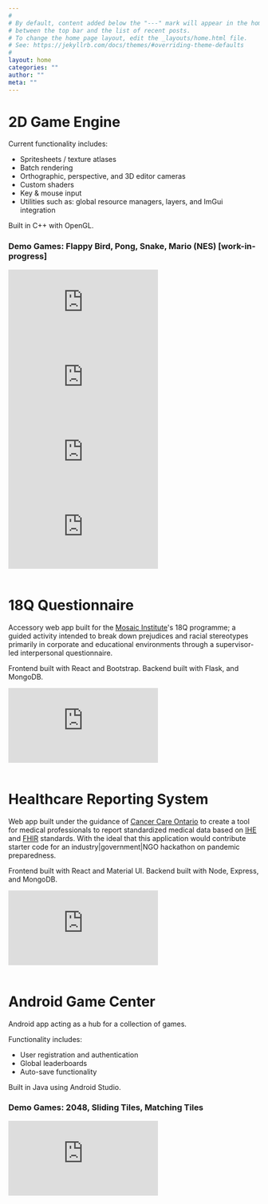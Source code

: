 ```yaml
---
#
# By default, content added below the "---" mark will appear in the home page
# between the top bar and the list of recent posts.
# To change the home page layout, edit the _layouts/home.html file.
# See: https://jekyllrb.com/docs/themes/#overriding-theme-defaults
#
layout: home
categories: ""
author: ""
meta: ""
---
```


# 2D Game Engine

Current functionality includes:
- Spritesheets / texture atlases
- Batch rendering
- Orthographic, perspective, and 3D editor cameras
- Custom shaders
- Key & mouse input
- Utilities such as: global resource managers, layers, and ImGui integration  

Built in C++ with OpenGL.  

### Demo Games: Flappy Bird, Pong, Snake, Mario (NES) [work-in-progress]

<div class="container-grid-item">
<iframe class="iframe-grid-item"
src="https://www.youtube.com/embed/2Vwtmy4GRGw"
frameborder="0"
allow="accelerometer; autoplay; encrypted-media; gyroscope; picture-in-picture"
allowfullscreen></iframe>

<iframe class="iframe-grid-item"
src="https://www.youtube.com/embed/BSkzqy66ELY"
frameborder="0"
allow="accelerometer; autoplay; encrypted-media; gyroscope; picture-in-picture"
allowfullscreen></iframe>
</div>
<div class="container-grid-item">
<iframe class="iframe-grid-item"
src="https://www.youtube.com/embed/vh3uvpjn_WI"
frameborder="0"
allow="accelerometer; autoplay; encrypted-media; gyroscope; picture-in-picture"
allowfullscreen></iframe>

<iframe class="iframe-grid-item"
src="https://www.youtube.com/embed/5sJ_59Jnvuw"
frameborder="0"
allow="accelerometer; autoplay; encrypted-media; gyroscope; picture-in-picture"
allowfullscreen></iframe>
</div>
<br>

# 18Q Questionnaire

Accessory web app built for the [Mosaic Institute](https://www.mosaicinstitute.ca/)'s 18Q programme; a guided activity intended to break down prejudices and racial stereotypes primarily in corporate and educational environments through a supervisor-led interpersonal questionnaire.  

Frontend built with React and Bootstrap. Backend built with Flask, and MongoDB.  

<div class="container-single-item">
<iframe class="iframe-item"
src="https://www.youtube.com/embed/tRjQSbco6XU"
frameborder="0"
allow="accelerometer; autoplay; encrypted-media; gyroscope; picture-in-picture"
allowfullscreen></iframe>
</div>
<br>

# Healthcare Reporting System

Web app built under the guidance of [Cancer Care Ontario](https://www.cancercareontario.ca/en) to create a tool for medical professionals to report standardized medical data based on [IHE](https://www.ihe.net/) and [FHIR](http://hl7.org/fhir/) standards. With the ideal that this application would contribute starter code for an industry\|government\|NGO hackathon on pandemic preparedness.  

Frontend built with React and Material UI. Backend built with Node, Express, and MongoDB.  

<div class="container-single-item">
<iframe class="iframe-item"
src="https://www.youtube.com/embed/mVQqCz93nfc"
frameborder="0"
allow="accelerometer; autoplay; encrypted-media; gyroscope; picture-in-picture"
allowfullscreen></iframe>
</div>
<br>

# Android Game Center

Android app acting as a hub for a collection of games.  

Functionality includes:
- User registration and authentication
- Global leaderboards
- Auto-save functionality

Built in Java using Android Studio.

### Demo Games: 2048, Sliding Tiles, Matching Tiles

<div class="container-single-item">
<iframe class="iframe-item"
src="https://www.youtube.com/embed/d6J3kGulOCE"
frameborder="0"
allow="accelerometer; autoplay; encrypted-media; gyroscope; picture-in-picture"
allowfullscreen></iframe>
</div>